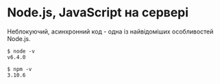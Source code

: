 # Node.js, JavaScript на сервері

Неблокуючий, асинхронний код - одна із найвідоміших особливостей Node.js.

```
$ node -v
v6.4.0

$ npm -v
3.10.6
```

